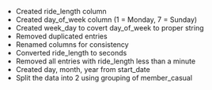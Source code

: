 - Created ride_length column 
- Created day_of_week column (1 = Monday, 7 = Sunday)
- Created week_day to covert day_of_week to proper string
- Removed duplicated entries	
- Renamed columns for consistency
- Converted ride_length to seconds
- Removed all entries with ride_length less than a minute
- Created day, month, year from start_date
- Split the data into 2 using grouping of member_casual
  